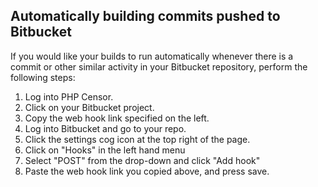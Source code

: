 Automatically building commits pushed to Bitbucket
--------------------------------------------------

If you would like your builds to run automatically whenever there is a commit or other similar activity in your Bitbucket repository, perform the following steps:

1. Log into PHP Censor.
2. Click on your Bitbucket project.
3. Copy the web hook link specified on the left.
4. Log into Bitbucket and go to your repo.
5. Click the settings cog icon at the top right of the page.
6. Click on "Hooks" in the left hand menu
7. Select "POST" from the drop-down and click "Add hook"
8. Paste the web hook link you copied above, and press save.
